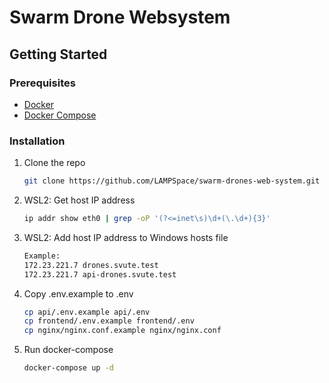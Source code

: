 # **Swarm Drone Websystem**

## **Getting Started**
### **Prerequisites**
- [Docker](https://docs.docker.com/get-docker/)
- [Docker Compose](https://docs.docker.com/compose/install/)

### **Installation**
1. Clone the repo
    ```sh
    git clone https://github.com/LAMPSpace/swarm-drones-web-system.git
    ```
2. WSL2: Get host IP address
    ```sh
    ip addr show eth0 | grep -oP '(?<=inet\s)\d+(\.\d+){3}'
    ```
3. WSL2: Add host IP address to Windows hosts file
    ```sh
    Example:
    172.23.221.7 drones.svute.test
    172.23.221.7 api-drones.svute.test
    ```
4. Copy .env.example to .env
    ```sh
    cp api/.env.example api/.env
    cp frontend/.env.example frontend/.env
    cp nginx/nginx.conf.example nginx/nginx.conf
    ```
5. Run docker-compose
    ```sh
    docker-compose up -d
    ```